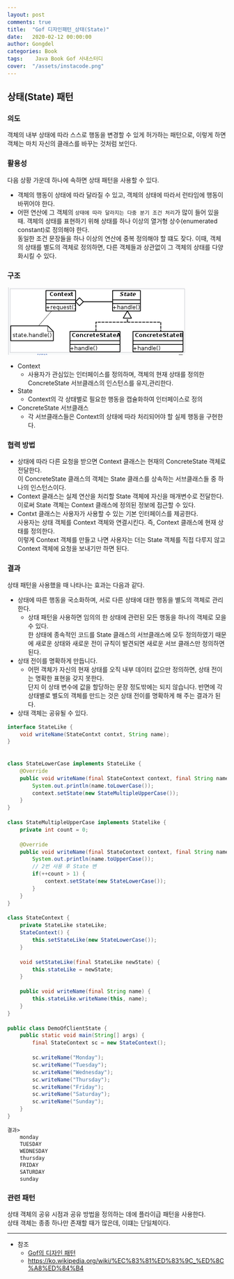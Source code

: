 ```yaml
---
layout: post
comments: true
title:  "Gof 디자인패턴_상태(State)"
date:   2020-02-12 00:00:00
author: Gongdel
categories: Book
tags:	 Java Book Gof 사내스터디
cover:  "/assets/instacode.png"
---
```

## 상태(State) 패턴
### 의도
객체의 내부 상태에 따라 스스로 행동을 변경할 수 있게 허가하는 패턴으로, 이렇게 하면 객체는 마치 자신의 클래스를 바꾸는 것처럼 보인다.

### 활용성
다음 상황 가운데 하나에 속하면 상태 패턴을 사용할 수 있다.
+ 객체의 행동이 상태에 따라 달라질 수 있고, 객체의 상태에 따라서 런타임에 행동이 바뀌어야 한다.
+ 어떤 연산에 그 객체의 `상태에 따라 달라지는 다중 분기 조건 처리`가 많이 들어 있을 때. 객체의 상태를 표현하기 위해 상태를 하나 이상의 열거형 상수(enumerated constant)로 정의해야 한다.  
	동일한 조건 문장들을 하나 이상의 연산에 중복 정의해야 할 떄도 잦다. 이때, 객체의 상태를 별도의 객체로 정의하면, 다른 객체들과 상관없이 그 객체의 상태를 다양화시킬 수 있다.  
	
### 구조
![alt](/assets/gof/images/gof-design-patterns-state.png)  

+ Context
	- 사용자가 관심있는 인터페이스를 정의하며, 객체의 현재 상태를 정의한 ConcreteState 서브클래스의 인스턴스를 유지,관리한다.
+ State
	- Context의 각 상태별로 필요한 행동을 캡슐화하여 인터페이스로 정의
+ ConcreteState 서브클래스
	- 각 서브클래스들은 Context의 상태에 따라 처리되어야 할 실제 행동을 구현한다.

### 협력 방법
+ 상태에 따라 다른 요청을 받으면 Context 클래스는 현재의 ConcreteState 객체로 전달한다.  
	이 ConcreteState 클래스의 객체는 State 클래스를 상속하는 서브클래스들 중 하나의 인스턴스이다.
+ Context 클래스는 실제 연산을 처리할 State 객체에 자신을 매개변수로 전달한다.  
	이로써 State 객체는 Context 클래스에 정의된 정보에 접근할 수 있다.
+ Contxt 클래스는 사용자가 사용할 수 있는 기본 인터페이스를 제공한다.  
	사용자는 상태 객체를 Context 객체와 연결시킨다. 즉, Context 클래스에 현재 상태를 정의한다.  
	이렇게 Context 객체를 만들고 나면 사용자는 더는 State 객체를 직접 다루지 않고 Context 객체에 요청을 보내기만 하면 된다.

### 결과
상태 패턴을 사용했을 때 나타나는 효과는 다음과 같다.  
+ 상태에 따른 행동을 국소화하며, 서로 다른 상태에 대한 행동을 별도의 객체로 관리한다.
	- 상태 패턴을 사용하면 임의의 한 상태에 관련된 모든 행동을 하나의 객체로 모을 수 있다.  
	한 상태에 종속적인 코드를 State 클래스의 서브클래스에 모두 정의하였기 때문에 새로운 상태와 새로운 전이 규칙이 발견되면 새로운 서브 클래스만 정의하면 된다.  
+ 상태 전이를 명확하게 만듭니다.  
	- 어떤 객체가 자신의 현재 상태를 오직 내부 데이터 값으만 정의하면, 상태 전이는 명확한 표현을 갖지 못한다.  
	단지 이 상태 변수에 값을 할당하는 문장 정도밖에는 되지 않습니다. 반면에 각 상태별로 별도의 객체를 만드는 것은 상태 전이를 명확하게 해 주는 결과가 된다.
+ 상태 객체는 공유될 수 있다.

~~~java
interface StateLike {
	void writeName(StateContxt contxt, String name);
}


class StateLowerCase implements StateLike {
	@Override
	public void writeName(final StateContext context, final String name) {
		System.out.println(name.toLowerCase());
		context.setState(new StateMultipleUpperCase());
	}
}

class StateMultipleUpperCase implements Statelike {
	private int count = 0;

	@Override
	public void writeName(final StateContext context, final String name) {
		System.out.println(name.toUpperCase());
		// 2번 사용 후 State 변
		if(++count > 1) {
			context.setState(new StateLowerCase());
		}
	}
}

class StateContext {
	private StateLike stateLike;
	StateContext() {
		this.setStateLike(new StateLowerCase());
	}
	
	void setStateLike(final StateLike newState) {
		this.stateLike = newState;
	}
	
	public void writeName(final String name) {
		this.stateLike.writeName(this, name);
	}
}

public class DemoOfClientState {
	public static void main(String[] args) {
		final StateContext sc = new StateContext();

		sc.writeName("Monday");
		sc.writeName("Tuesday");
		sc.writeName("Wednesday");
		sc.writeName("Thursday");
		sc.writeName("Friday");
		sc.writeName("Saturday");
		sc.writeName("Sunday");
	}
}
~~~

~~~
결과>
	monday
	TUESDAY
	WEDNESDAY
	thursday
	FRIDAY
	SATURDAY
	sunday
~~~

### 관련 패턴
상태 객체의 공유 시점과 공유 방법을 정의하는 데에 플라이급 패턴을 사용한다.  
상태 객체는 종종 하나만 존재할 때가 많은데, 이떄는 단일체이다.

---

- 참조
	+ [Gof의 디자인 패턴](https://www.google.com/search?newwindow=1&sxsrf=ACYBGNTM3TLPpNtM8XVERiP7AyPyLDi3sQ%3A1572758465286&ei=wWO-XfOOEcTGmAWs26i4Cw&q=gof%EC%9D%98+%EB%94%94%EC%9E%90%EC%9D%B8%ED%8C%A8%ED%84%B4&oq=gof&gs_l=psy-ab.1.1.35i39l2j0i67j0j0i131l4j0j0i131.1801221.1802149..1803884...0.1..0.188.465.0j3......0....1..gws-wiz.......0i71.wMtI5vf-WEU)	
	+ <https://ko.wikipedia.org/wiki/%EC%83%81%ED%83%9C_%ED%8C%A8%ED%84%B4>

